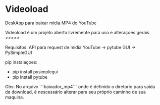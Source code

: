 # Videoload
DeskApp para baixar mídia MP4 do YouTube

>>>>>
Videoload é um projeto aberto livremente para uso e alteraçoes gerais.
<<<<<

Requisitos:
API para request de midia YouTube -> pytube
GUI -> PySimpleGUI

pip instalaçoes:
-  pip install pysimplegui
-  pip install pytube

Obs: No arquivo ´´´baixador_mp4´´´ onde é definido o diretorio para saída de download, é nescessário alterar para seu próprio caminho de sua maquina.
